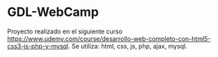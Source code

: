 # GDL-WebCamp
Proyecto realizado en el siguiente curso https://www.udemy.com/course/desarrollo-web-completo-con-html5-css3-js-php-y-mysql.
Se utiliza: html, css, js, php, ajax, mysql.
